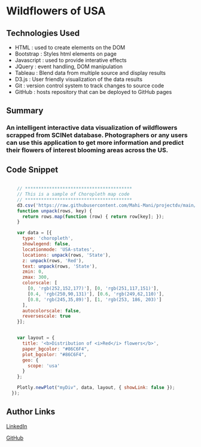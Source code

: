 # Wildflowers of USA

## Technologies Used
- HTML : used to create elements on the DOM
- Bootstrap  : Styles html elements on page
- Javascript : used to provide interative effects
- JQuery : event handling, DOM manipulation
- Tableau : Blend data from multiple source and display results 
- D3.js : User friendly visualization of the data results
- Git : version control system to track changes to source code
- GitHub : hosts repository that can be deployed to GitHub pages

## Summary
### An intelligent interactive data visualization of wildflowers scrapped from SCINet database. Photographers or any users can use this application to get more information and predict their flowers of interest blooming areas across the US.

## Code Snippet
```Javascript

    // ****************************************
    // This is a sample of Choropleth map code
    // ****************************************
    d3.csv('https://raw.githubusercontent.com/Mahi-Mani/projectdv/main/Color_State_data.csv', function (err, rows) {
    function unpack(rows, key) {
      return rows.map(function (row) { return row[key]; });
    }

    var data = [{
      type: 'choropleth',
      showlegend: false,
      locationmode: 'USA-states',
      locations: unpack(rows, 'State'),
      z: unpack(rows, 'Red'),
      text: unpack(rows, 'State'),
      zmin: 0,
      zmax: 300,
      colorscale: [
        [0, 'rgb(252,152,177)'], [0, 'rgb(251,117,151)'],
        [0.4, 'rgb(250,90,131)'], [0.6, 'rgb(249,62,110)'],
        [0.8, 'rgb(245,35,89)'], [1, 'rgb(253, 186, 203)']
      ],
      autocolorscale: false,
      reversescale: true
    }];


    var layout = {
      title: '<b>Distribution of <i>Red</i> flowers</b>',
      paper_bgcolor: "#86C6F4",
      plot_bgcolor: "#86C6F4",
      geo: {
        scope: 'usa'
      }
    };

    Plotly.newPlot("myDiv", data, layout, { showLink: false });
  });
```


## Author Links
[LinkedIn](https://www.linkedin.com/in/mahisha-gunasekaran-0a780a88/)

[GitHub](https://github.com/Mahi-Mani)